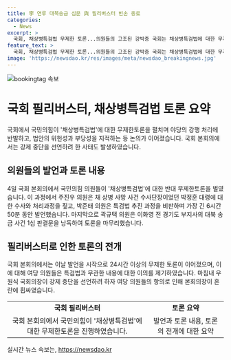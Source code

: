 ```yaml
---
title: 李 연루 대북송금 심문 與 필리버스터 빈손 종료
categories:
  - News
excerpt: >
  국회, 채상병특검법 무제한 토론...의원들의 고조된 강박증 국회는 채상병특검법에 대한 무제한 토론으로 혼란에 휩싸였다. 국민의힘 의원들은 법의 위헌성과 부당성을 주장하며, 더불어민주당 대표 이재명의 사법 리스크를 거론했고, 민주당 의원들은 특검법을 거야의 정치 선동이라 비판했다. 주진우 의원은 수사단장을 향해 급한 결론에 대한 의문을 제기하며, 박준태 의원은 정치적 이유에 의한 특검법 추진을 비판했다. 곽규택 의원은 이화영 전 부지사의 판결문을 낭독하며 논란을 일으켰다. 현장은 엇갈린 의견으로 숨죽여진 분위기를 보였다.
feature_text: >
  국회, 채상병특검법 무제한 토론...의원들의 고조된 강박증 국회는 채상병특검법에 대한 무제한 토론으로 혼란에 휩싸였다. 국민의힘 의원들은 법의 위헌성과 부당성을 주장하며, 더불어민주당 대표 이재명의 사법 리스크를 거론했고, 민주당 의원들은 특검법을 거야의 정치 선동이라 비판했다. 주진우 의원은 수사단장을 향해 급한 결론에 대한 의문을 제기하며, 박준태 의원은 정치적 이유에 의한 특검법 추진을 비판했다. 곽규택 의원은 이화영 전 부지사의 판결문을 낭독하며 논란을 일으켰다. 현장은 엇갈린 의견으로 숨죽여진 분위기를 보였다.
image: 'https://newsdao.kr/res/images/meta/newsdao_breakingnews.jpg'
---
```


<p><img src="https://newsdao.kr/res/images/meta/newsdao_breakingnews.jpg" alt="bookingtag 속보" /></p>

<h1 data-ke-size="size26">국회 필리버스터, 채상병특검법 토론 요약</h1>

<p data-ke-size="size16">국회에서 국민의힘이 '채상병특검법'에 대한 무제한토론을 펼치며 야당의 강행 처리에 반발하고, 법안의 위헌성과 부당성을 지적하는 등 논의가 이어졌습니다. 국회 본회의에서는 강제 중단을 선언하려 한 사태도 발생하였습니다.</p>

<h2 data-ke-size="size24">의원들의 발언과 토론 내용</h2>

<p data-ke-size="size16">4일 국회 본회의에서 국민의힘 의원들이 '채상병특검법'에 대한 반대 무제한토론을 벌였습니다. 이 과정에서 주진우 의원은 채 상병 사망 사건 수사단장이었던 박정훈 대령에 대한 수사와 처리과정을 짚고, 박준태 의원은 특검법 추진 과정을 비판하며 가장 긴 6시간 50분 동안 발언했습니다. 마지막으로 곽규택 의원은 이화영 전 경기도 부지사의 대북 송금 사건 1심 판결문을 낭독하여 토론을 마무리했습니다.</p>

<h2 data-ke-size="size24">필리버스터로 인한 토론의 전개</h2>

<p data-ke-size="size16">국회 본회의에서는 이날 발언을 시작으로 24시간 이상의 무제한 토론이 이어졌으며, 이에 대해 여당 의원들은 특검법과 무관한 내용에 대한 이의를 제기하였습니다. 마침내 우원식 국회의장이 강제 중단을 선언하려 하자 여당 의원들의 항의로 인해 본회의장이 혼란에 휩싸였습니다.</p>

<table>
  <tr>
    <td style="text-align: center; height: 17px;"><b>국회 필리버스터</b></td>
    <td style="text-align: center; height: 17px;"><b>토론 요약</b></td>
  </tr>
  <tr>
    <td style="text-align: center; height: 17px;">국회 본회의에서 국민의힘이 '채상병특검법'에 대한 무제한토론을 진행하였습니다.</td>
    <td style="text-align: center; height: 17px;">발언과 토론 내용, 토론의 전개에 대한 요약</td>
  </tr>
</table>
실시간 뉴스 속보는, <a href="https://newsdao.kr" rel="dofollow">https://newsdao.kr</a>



